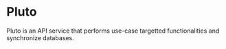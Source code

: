 # Pluto

Pluto is an API service that performs use-case targetted functionalities and synchronize databases.
